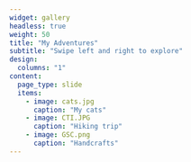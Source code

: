 ```yaml
---
widget: gallery
headless: true
weight: 50
title: "My Adventures"
subtitle: "Swipe left and right to explore"
design:
  columns: "1"
content:
  page_type: slide
  items:
    - image: cats.jpg
      caption: "My cats"
    - image: CTI.JPG
      caption: "Hiking trip"
    - image: GSC.png
      caption: "Handcrafts"
---
```


